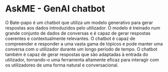 # AskME - GenAI chatbot

O Bate-papo é um chatbot que utiliza um modelo generativo para gerar respostas aos dados introduzidos pelo utilizador. O modelo é treinado num grande conjunto de dados de conversas e é capaz de gerar respostas coerentes e contextualmente relevantes. O chatbot é capaz de compreender e responder a uma vasta gama de tópicos e pode manter uma conversa com o utilizador durante um longo período de tempo. O chatbot também é capaz de gerar respostas que são adaptadas à entrada do utilizador, tornando-o uma ferramenta altamente eficaz para interagir com os utilizadores de uma forma natural e conversacional.

